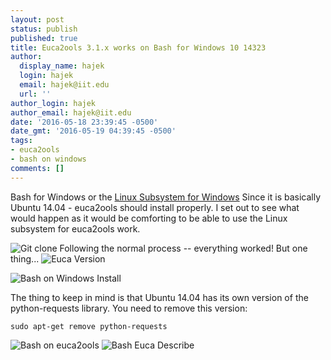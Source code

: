 ```yaml
---
layout: post
status: publish
published: true
title: Euca2ools 3.1.x works on Bash for Windows 10 14323
author:
  display_name: hajek
  login: hajek
  email: hajek@iit.edu
  url: ''
author_login: hajek
author_email: hajek@iit.edu
date: '2016-05-18 23:39:45 -0500'
date_gmt: '2016-05-19 04:39:45 -0500'
tags:
- euca2ools
- bash on windows
comments: []
---
```

Bash for Windows or the [Linux Subsystem for Windows](http://blog.dustinkirkland.com/2016/04/howto-ubuntu-on-windows.html) Since it is basically Ubuntu 14.04 - euca2ools should install properly.  I set out to see what would happen as it would be comforting to be able to use the Linux subsystem for euca2ools work.

![*Git clone*](/assets/2016/05/bash-git-clone.png)
Following the normal process -- everything worked!  But one thing...
![*Euca Version*](/assets/2016/05/bash-euca-version.png)

![*Bash on Windows Install*](/assets/2016/05/bash-on-win-install-1024x608.png)

The thing to keep in mind is that Ubuntu 14.04 has its own version of the python-requests library.  You need to remove this version:

```sudo apt-get remove python-requests```

![*Bash on euca2ools*](/assets/2016/05/bash-euca2ools-building.png)
![*Bash Euca Describe*](/assets/2016/05/bash-euca-describe-instances.png)
